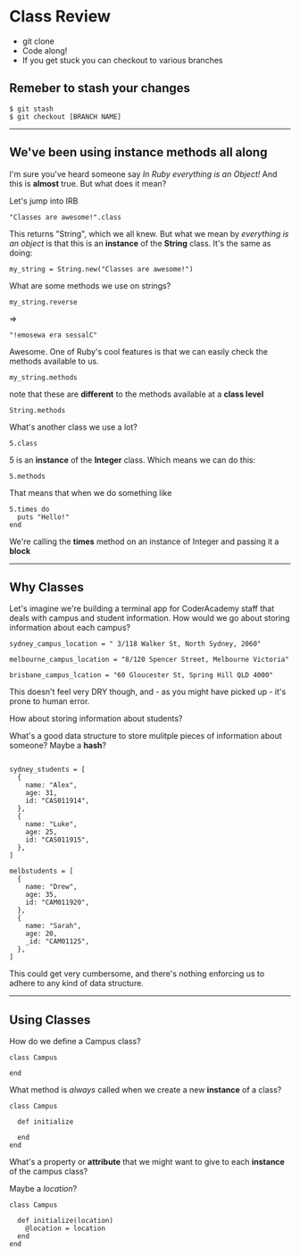 # Class Review

- git clone
- Code along!
- If you get stuck you can checkout to various branches

## Remeber to stash your changes

```
$ git stash
$ git checkout [BRANCH NAME]
```

---

## We've been using instance methods all along

I'm sure you've heard someone say _In Ruby everything is an Object!_
And this is **almost** true. But what does it mean?

<p> Let's jump into IRB </p>

```
"Classes are awesome!".class
```

This returns "String", which we all knew. But what we mean by _everything is an object_ is that this is an **instance** of the **String** class. It's the same as doing:

```
my_string = String.new("Classes are awesome!")
```

What are some methods we use on strings?

```
my_string.reverse
```

=>

```
"!emosewa era sessalC"
```

Awesome. One of Ruby's cool features is that we can easily check the methods available to us.

```
my_string.methods
```

note that these are **different** to the methods available at a **class level**

```
String.methods
```

What's another class we use a lot?

```
5.class
```

5 is an **instance** of the **Integer** class. Which means we can do this:

```
5.methods
```

That means that when we do something like

```
5.times do
  puts "Hello!"
end
```

We're calling the **times** method on an instance of Integer and passing it a **block**

---

## Why Classes

Let's imagine we're building a terminal app for CoderAcademy staff that deals with campus and student information. How would we go about storing information about each campus?

```
sydney_campus_location = " 3/118 Walker St, North Sydney, 2060"

melbourne_campus_location = "8/120 Spencer Street, Melbourne Victoria"

brisbane_campus_lcation = "60 Gloucester St, Spring Hill QLD 4000"
```

This doesn't feel very DRY though, and - as you might have picked up - it's prone to human error.

<p> How about storing information about students? </p>

What's a good data structure to store mulitple pieces of information about someone? Maybe a **hash**?

```

sydney_students = [
  {
    name: "Alex",
    age: 31,
    id: "CAS011914",
  },
  {
    name: "Luke",
    age: 25,
    id: "CAS011915",
  },
]

melbstudents = [
  {
    name: "Drew",
    age: 35,
    id: "CAM011920",
  },
  {
    name: "Sarah",
    age: 20,
    _id: "CAM01125",
  },
]
```

This could get very cumbersome, and there's nothing enforcing us to adhere to any kind of data structure.

---

## Using Classes

How do we define a Campus class?

```
class Campus

end
```

What method is _always_ called when we create a new **instance** of a class?

```
class Campus

  def initialize

  end
end
```

What's a property or **attribute** that we might want to give to each **instance** of the campus class?

Maybe a _location_?

```
class Campus

  def initialize(location)
    @location = location
  end
end
```
